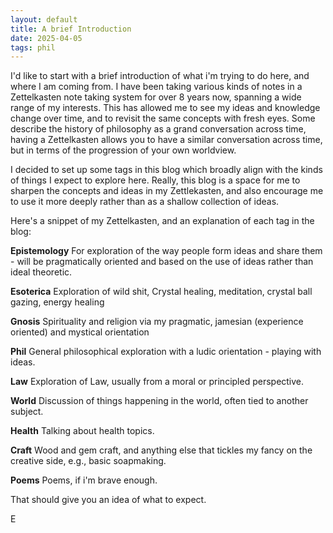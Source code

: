 ```yaml
---
layout: default
title: A brief Introduction
date: 2025-04-05
tags: phil
---
```


I'd like to start with a brief introduction of what i'm trying to do here, and where I am coming from. I have been taking various kinds of notes in a Zettelkasten note taking system for over 8 years now, spanning a wide range of my interests.
This has allowed me to see my ideas and knowledge change over time, and to revisit the same concepts with fresh eyes. Some describe the history of philosophy as a grand conversation across time, having a Zettelkasten allows you to have a similar conversation across time, but in terms of the progression of your own worldview.

I decided to set up some tags in this blog which broadly align with the kinds of things I expect to explore here. Really, this blog is a space for me to sharpen the concepts and ideas in my Zettlekasten, and also encourage me to use it more deeply rather than as a shallow collection of ideas.

Here's a snippet of my Zettelkasten, and an explanation of each tag in the blog:

**Epistemology**
For exploration of the way people form ideas and share them - will be pragmatically oriented and based on the use of ideas rather than ideal theoretic.

**Esoterica**
Exploration of wild shit, Crystal healing, meditation, crystal ball gazing, energy healing

**Gnosis**
Spirituality and religion via my pragmatic, jamesian (experience oriented) and mystical orientation

**Phil**
General philosophical exploration with a ludic orientation - playing with ideas.

**Law**
Exploration of Law, usually from a moral or principled perspective.

**World**
Discussion of things happening in the world, often tied to another subject.

**Health**
Talking about health topics.

**Craft**
Wood and gem craft, and anything else that tickles my fancy on the creative side, e.g., basic soapmaking.

**Poems**
Poems, if i'm brave enough.

That should give you an idea of what to expect.

E
